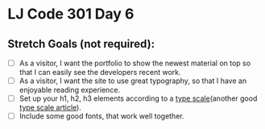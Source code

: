 # LJ Code 301 Day 6

## Stretch Goals (not required):
- [ ] As a visitor, I want the portfolio to show the newest material on top so that I can easily see the developers recent work.
- [ ]  As a visitor, I want the site to use great typography, so that I have an enjoyable reading experience.
- [ ] Set up your h1, h2, h3 elements according to a [type scale](http://type-scale.com/)(another good [type scale article](http://typecast.com/blog/a-more-modern-scale-for-web-typography)).
- [ ] Include some good fonts, that work well together.
